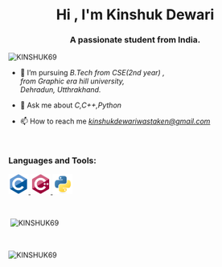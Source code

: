 <h1 align="center">Hi , I'm Kinshuk Dewari</h1>
<h3 align="center">A passionate student from India.</h3>

<p align="left"> <img src="https://komarev.com/ghpvc/?username=KINSHUK69&label=Profile%20views&color=0e75b6&style=flat" alt="KINSHUK69" /> </p>

- 🌱 I’m pursuing *B.Tech from CSE(2nd year) ,<br>    from Graphic era hill university,<br> Dehradun, Utthrakhand.*

- 💬 Ask me about *C,C++,Python*

- 📫 How to reach me *kinshukdewariwastaken@gmail.com*
<br>


<h3 align="left">Languages and Tools:</h3>
<p align="left"> <a href="https://www.cprogramming.com/" target="_blank"> <img src="https://raw.githubusercontent.com/devicons/devicon/master/icons/c/c-original.svg" alt="c" width="40" height="40"/> </a> <a href="https://www.w3schools.com/cpp/" target="_blank"> <img src="https://raw.githubusercontent.com/devicons/devicon/master/icons/cplusplus/cplusplus-original.svg" alt="cplusplus" width="40" height="40"/> </a> <a  </a> <a href="https://www.python.org" target="_blank"> <img src="https://raw.githubusercontent.com/devicons/devicon/master/icons/python/python-original.svg" alt="python" width="40" height="40"/> </a> </p>
<br>

<p>&nbsp;<img align="center" src="https://github-readme-stats.vercel.app/api?username=KINSHUK69&show_icons=true&locale=en" alt="KINSHUK69" /></p><br>

<p><img align="center" src="https://github-readme-streak-stats.herokuapp.com/?user=KINSHUK69&" alt="KINSHUK69" /></p>
